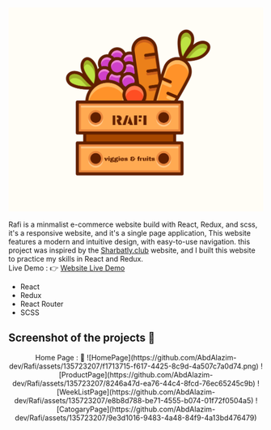 <div style="text-align: center;" width="350px" height="350px">
  <img src="/src/images/logo-images/FullLogo.png" alt="Rafi Logo" />
</div>
<p>
Rafi is a minmalist e-commerce website build with React, Redux, and scss, it's a responsive website, and it's a single page application, This website features a modern and intuitive design, with easy-to-use navigation.
this project was inspired by the <a href="https://www.sharbatly.club/">Sharbatly.club</a>  website, and I built this website to practice my skills in React and Redux.
<br/>
Live Demo : &#128073; <a href="">Website Live Demo</a>
</p>
<ul>
<li>React</li>
<li>Redux</li>
<li>React Router</li>
<li>SCSS</li>
</ul>
<h2>Screenshot of the projects 📸</h2>
<div style="text-align: center;">
Home Page : 🏡
![HomePage](https://github.com/AbdAlazim-dev/Rafi/assets/135723207/f1713715-f617-4425-8c9d-4a507c7a0d74.png)
![ProductPage](https://github.com/AbdAlazim-dev/Rafi/assets/135723207/8246a47d-ea76-44c4-8fcd-76ec65245c9b)
![WeekListPage](https://github.com/AbdAlazim-dev/Rafi/assets/135723207/e8b8d788-be71-4555-b074-01f72f0504a5)
![CatogaryPage](https://github.com/AbdAlazim-dev/Rafi/assets/135723207/9e3d1016-9483-4a48-84f9-4a13bd476479)
</div>

